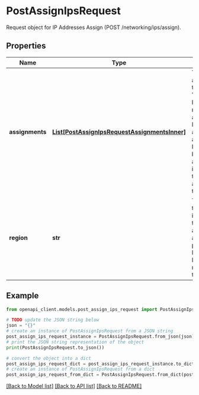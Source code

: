 # PostAssignIpsRequest

Request object for IP Addresses Assign (POST /networking/ips/assign).

## Properties

Name | Type | Description | Notes
------------ | ------------- | ------------- | -------------
**assignments** | [**List[PostAssignIpsRequestAssignmentsInner]**](PostAssignIpsRequestAssignmentsInner.md) | The list of assignments to make. You must have read_write access to all IPs being assigned and all Linodes being assigned to in order for the assignments to succeed. | 
**region** | **str** | The ID of the Region in which these assignments are to take place. All IPs and Linodes must exist in this Region. | 

## Example

```python
from openapi_client.models.post_assign_ips_request import PostAssignIpsRequest

# TODO update the JSON string below
json = "{}"
# create an instance of PostAssignIpsRequest from a JSON string
post_assign_ips_request_instance = PostAssignIpsRequest.from_json(json)
# print the JSON string representation of the object
print(PostAssignIpsRequest.to_json())

# convert the object into a dict
post_assign_ips_request_dict = post_assign_ips_request_instance.to_dict()
# create an instance of PostAssignIpsRequest from a dict
post_assign_ips_request_from_dict = PostAssignIpsRequest.from_dict(post_assign_ips_request_dict)
```
[[Back to Model list]](../README.md#documentation-for-models) [[Back to API list]](../README.md#documentation-for-api-endpoints) [[Back to README]](../README.md)


